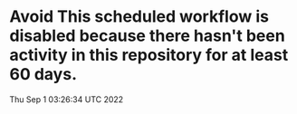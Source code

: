 # Avoid This scheduled workflow is disabled because there hasn't been activity in this repository for at least 60 days.
Thu Sep  1 03:26:34 UTC 2022
